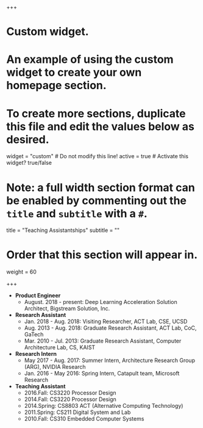 +++
# Custom widget.
# An example of using the custom widget to create your own homepage section.
# To create more sections, duplicate this file and edit the values below as desired.
widget = "custom"  # Do not modify this line!
active = true  # Activate this widget? true/false

# Note: a full width section format can be enabled by commenting out the `title` and `subtitle` with a `#`.
title = "Teaching Assistantships"
subtitle = ""

# Order that this section will appear in.
weight = 60

+++

-	**Product Engineer**
	-	August. 2018 - present: Deep Learning Acceleration Solution Architect, Bigstream Solution, Inc.
-	**Research Assistant**
	-	Jan. 2018 - Aug. 2018: Visiting Researcher, ACT Lab, CSE, UCSD
	-	Aug. 2013 - Aug. 2018: Graduate Research Assistant, ACT Lab, CoC, GaTech
	-	Mar. 2010 - Jul. 2013: Graduate Research Assistant, Computer Architecture Lab, CS, KAIST
-	**Research Intern**
	-	May 2017 - Aug. 2017: Summer Intern, Architecture Research Group (ARG), NVIDIA Research
	-	Jan. 2016 - May 2016: Spring Intern, Catapult team, Microsoft Research
-	**Teaching Assistant**
	-	2016.Fall: CS3220 Processor Design
	-	2014.Fall: CS3220 Processor Design
	- 	2014.Spring: CS8803 ACT (Alternative Computing Technology)
	-	2011.Spring: CS211 Digital System and Lab
	-	2010.Fall: CS310 Embedded Computer Systems
